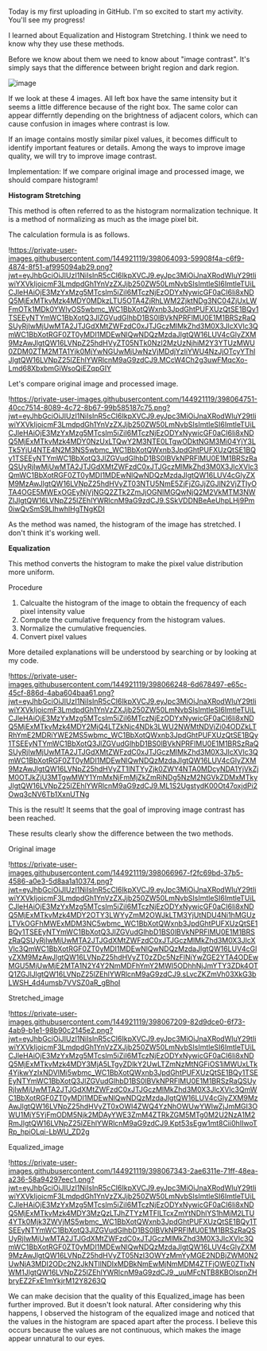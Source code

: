 Today is my first uploading in GitHub. I'm so excited to start my activity. You'll see my progress!

I learned about Equalization and Histogram Stretching. I think we need to know why they use these methods.

Before we know about them we need to know about "image contrast". It's simply says that the difference between bright region and dark region.

![image](https://github.com/user-attachments/assets/fb7899bb-5884-4a63-8687-9643e20b3323)



If we look at these 4 images. All left box have the same intensity but it seems a little difference because of the right box. The same color can appear differntly depending on the brightness of adjacent colors, which can cause confusion in images where contrast is low.

If an image contains mostly similar pixel values, it becomes difficult to identify important features or details. Among the ways to improve image quality, we will try to improve image contrast.

Implementation: If we compare original image and processed image, we should compare histogram!

**Histogram Stretching**

This method is often referred to as the histogram normalization technique. It is a method of normalizing as much as the image pixel bit.

The calculation formula is as follows.

!https://private-user-images.githubusercontent.com/144921119/398064093-59908f4a-c6f9-4874-8f51-af995094ab29.png?jwt=eyJhbGciOiJIUzI1NiIsInR5cCI6IkpXVCJ9.eyJpc3MiOiJnaXRodWIuY29tIiwiYXVkIjoicmF3LmdpdGh1YnVzZXJjb250ZW50LmNvbSIsImtleSI6ImtleTUiLCJleHAiOjE3MzYxMzg5MTcsIm5iZiI6MTczNjEzODYxNywicGF0aCI6Ii8xNDQ5MjExMTkvMzk4MDY0MDkzLTU5OTA4ZjRhLWM2ZjktNDg3NC04ZjUxLWFmOTk1MDk0YWIyOS5wbmc_WC1BbXotQWxnb3JpdGhtPUFXUzQtSE1BQy1TSEEyNTYmWC1BbXotQ3JlZGVudGlhbD1BS0lBVkNPRFlMU0E1M1BRSzRaQSUyRjIwMjUwMTA2JTJGdXMtZWFzdC0xJTJGczMlMkZhd3M0X3JlcXVlc3QmWC1BbXotRGF0ZT0yMDI1MDEwNlQwNDQzMzdaJlgtQW16LUV4cGlyZXM9MzAwJlgtQW16LVNpZ25hdHVyZT05NTk0NzI2MzUzNjhiM2Y3YTUzMWU0ZDM0ZTM2MTA1Yjk0MjYwNGUwMjUwNzVjMDdjYzliYWU4NzJjOTcyYThlJlgtQW16LVNpZ25lZEhlYWRlcnM9aG9zdCJ9.MCcW4Ch2g3uwFMqcXo-Lmd68XbxbmGiWsoQiEZqpGIY

Let's compare original image and processed image.

!https://private-user-images.githubusercontent.com/144921119/398064751-40cc7514-8089-4c72-8b67-99b585187c75.png?jwt=eyJhbGciOiJIUzI1NiIsInR5cCI6IkpXVCJ9.eyJpc3MiOiJnaXRodWIuY29tIiwiYXVkIjoicmF3LmdpdGh1YnVzZXJjb250ZW50LmNvbSIsImtleSI6ImtleTUiLCJleHAiOjE3MzYxMzg5MTcsIm5iZiI6MTczNjEzODYxNywicGF0aCI6Ii8xNDQ5MjExMTkvMzk4MDY0NzUxLTQwY2M3NTE0LTgwODktNGM3Mi04YjY3LTk5YjU4NTE4N2M3NS5wbmc_WC1BbXotQWxnb3JpdGhtPUFXUzQtSE1BQy1TSEEyNTYmWC1BbXotQ3JlZGVudGlhbD1BS0lBVkNPRFlMU0E1M1BRSzRaQSUyRjIwMjUwMTA2JTJGdXMtZWFzdC0xJTJGczMlMkZhd3M0X3JlcXVlc3QmWC1BbXotRGF0ZT0yMDI1MDEwNlQwNDQzMzdaJlgtQW16LUV4cGlyZXM9MzAwJlgtQW16LVNpZ25hdHVyZT03NTU5NmE5ZjFjZGJjZGJlN2VjZTIyOTA4OGE5MWExOGEyNjVjNGQ2ZTk2ZmJjOGNlMGQwNjQ2M2VkMTM3NWZlJlgtQW16LVNpZ25lZEhlYWRlcnM9aG9zdCJ9.SSkVDDNBeAeUhpLHj9Pm0iwQvSmS9LIhwhlHgTNgKDI

As the method was named, the histogram of the image has stretched. I don't think it's working well.

**Equalization**

This method converts the histogram to make the pixel value distribution more uniform.

Procedure

1. Calcualte the histogram of the image to obtain the frequency of each pixel intensity value
2. Compute the cumulative frequency from the histogram values.
3. Normalize the cumulative frequencies.
4. Convert pixel values

More detailed explanations will be understood by searching or by looking at my code.

!https://private-user-images.githubusercontent.com/144921119/398066248-6d678497-e65c-45cf-886d-4aba604baa61.png?jwt=eyJhbGciOiJIUzI1NiIsInR5cCI6IkpXVCJ9.eyJpc3MiOiJnaXRodWIuY29tIiwiYXVkIjoicmF3LmdpdGh1YnVzZXJjb250ZW50LmNvbSIsImtleSI6ImtleTUiLCJleHAiOjE3MzYxMzg5MTcsIm5iZiI6MTczNjEzODYxNywicGF0aCI6Ii8xNDQ5MjExMTkvMzk4MDY2MjQ4LTZkNjc4NDk3LWU2NWMtNDVjZi04ODZkLTRhYmE2MDRiYWE2MS5wbmc_WC1BbXotQWxnb3JpdGhtPUFXUzQtSE1BQy1TSEEyNTYmWC1BbXotQ3JlZGVudGlhbD1BS0lBVkNPRFlMU0E1M1BRSzRaQSUyRjIwMjUwMTA2JTJGdXMtZWFzdC0xJTJGczMlMkZhd3M0X3JlcXVlc3QmWC1BbXotRGF0ZT0yMDI1MDEwNlQwNDQzMzdaJlgtQW16LUV4cGlyZXM9MzAwJlgtQW16LVNpZ25hdHVyZT1lNTYyZjk0ZWY4NTA0MDcyNDA1YjVkZjM0OTJkZjU3MTgwMWY1YmMxNjFmMjZkZmRiNDg5NzM2NGVkZDMxMTkyJlgtQW16LVNpZ25lZEhlYWRlcnM9aG9zdCJ9.ML1S2UgstydK00Ot47oxjdPi2Owq3cNV6Tb1XxnUTNg

This is the result! It seems that the goal of improving image contrast has been reached.

These results clearly show the difference between the two methods.

Original image

!https://private-user-images.githubusercontent.com/144921119/398066967-f2fc69bd-37b5-4586-a0e3-5d8aa1a10374.png?jwt=eyJhbGciOiJIUzI1NiIsInR5cCI6IkpXVCJ9.eyJpc3MiOiJnaXRodWIuY29tIiwiYXVkIjoicmF3LmdpdGh1YnVzZXJjb250ZW50LmNvbSIsImtleSI6ImtleTUiLCJleHAiOjE3MzYxMzg5MTcsIm5iZiI6MTczNjEzODYxNywicGF0aCI6Ii8xNDQ5MjExMTkvMzk4MDY2OTY3LWYyZmM2OWJkLTM3YjUtNDU4Ni1hMGUzLTVkOGFhMWExMDM3NC5wbmc_WC1BbXotQWxnb3JpdGhtPUFXUzQtSE1BQy1TSEEyNTYmWC1BbXotQ3JlZGVudGlhbD1BS0lBVkNPRFlMU0E1M1BRSzRaQSUyRjIwMjUwMTA2JTJGdXMtZWFzdC0xJTJGczMlMkZhd3M0X3JlcXVlc3QmWC1BbXotRGF0ZT0yMDI1MDEwNlQwNDQzMzdaJlgtQW16LUV4cGlyZXM9MzAwJlgtQW16LVNpZ25hdHVyZT0zZDc5NzFlNjYwZGE2YTA4ODEwMGU5MjUwMjE2MTA1N2Y4Y2NmMDFhYmY2MWI5ODhhNjJmYTY3ZDk4OTQ1ZGJlJlgtQW16LVNpZ25lZEhlYWRlcnM9aG9zdCJ9.sLvcZKZmVh03XkG3bLWSH_4d4umsb7VVSZ0aR_gBhoI

Stretched_image

!https://private-user-images.githubusercontent.com/144921119/398067209-82d9dce0-6f73-4ab9-b1e1-98b90c2145e2.png?jwt=eyJhbGciOiJIUzI1NiIsInR5cCI6IkpXVCJ9.eyJpc3MiOiJnaXRodWIuY29tIiwiYXVkIjoicmF3LmdpdGh1YnVzZXJjb250ZW50LmNvbSIsImtleSI6ImtleTUiLCJleHAiOjE3MzYxMzg5MTcsIm5iZiI6MTczNjEzODYxNywicGF0aCI6Ii8xNDQ5MjExMTkvMzk4MDY3MjA5LTgyZDlkY2UwLTZmNzMtNGFiOS1iMWUxLTk4YjkwYzIxNDVlMi5wbmc_WC1BbXotQWxnb3JpdGhtPUFXUzQtSE1BQy1TSEEyNTYmWC1BbXotQ3JlZGVudGlhbD1BS0lBVkNPRFlMU0E1M1BRSzRaQSUyRjIwMjUwMTA2JTJGdXMtZWFzdC0xJTJGczMlMkZhd3M0X3JlcXVlc3QmWC1BbXotRGF0ZT0yMDI1MDEwNlQwNDQzMzdaJlgtQW16LUV4cGlyZXM9MzAwJlgtQW16LVNpZ25hdHVyZT0xOWI4ZWQ4YzNhOWUwYWIwZjJmMGI3OWU1MjY5YjFmODM5Njk2MDAyYWE3ZmM4ZTRkZGM5MTg0M2U2NzA1M2RmJlgtQW16LVNpZ25lZEhlYWRlcnM9aG9zdCJ9.Kpt53sEgw1mt8Cii0hIIwoTRp_hpiOLqi-LbWU_ZD2g

Equalized_image

!https://private-user-images.githubusercontent.com/144921119/398067343-2ae6311e-71ff-48ea-a236-58a94297eec1.png?jwt=eyJhbGciOiJIUzI1NiIsInR5cCI6IkpXVCJ9.eyJpc3MiOiJnaXRodWIuY29tIiwiYXVkIjoicmF3LmdpdGh1YnVzZXJjb250ZW50LmNvbSIsImtleSI6ImtleTUiLCJleHAiOjE3MzYxMzg5MTcsIm5iZiI6MTczNjEzODYxNywicGF0aCI6Ii8xNDQ5MjExMTkvMzk4MDY3MzQzLTJhZTYzMTFlLTcxZmYtNDhlYS1hMjM2LTU4YTk0Mjk3ZWVjMS5wbmc_WC1BbXotQWxnb3JpdGhtPUFXUzQtSE1BQy1TSEEyNTYmWC1BbXotQ3JlZGVudGlhbD1BS0lBVkNPRFlMU0E1M1BRSzRaQSUyRjIwMjUwMTA2JTJGdXMtZWFzdC0xJTJGczMlMkZhd3M0X3JlcXVlc3QmWC1BbXotRGF0ZT0yMDI1MDEwNlQwNDQzMzdaJlgtQW16LUV4cGlyZXM9MzAwJlgtQW16LVNpZ25hdHVyZT05NzI3OWYzMmYyMGE2NDBjZWM0N2UwNjA3MDI2ODc2N2JkNTllNDIxMDBkNmEwMjNmMDM4ZTFjOWE0ZTIxNWM1JlgtQW16LVNpZ25lZEhlYWRlcnM9aG9zdCJ9._uuMFcNTB8KBOlspnZHbryEZ2FxE1mYkjrM12Y8263Q

We can make decision that the quality of this Equalized_image has been further improved. But it doesn't look natural. After considering why this happens, I observed the histogram of the equalized image and noticed that the values in the histogram are spaced apart after the process. I believe this occurs because the values are not continuous, which makes the image appear unnatural to our eyes.
